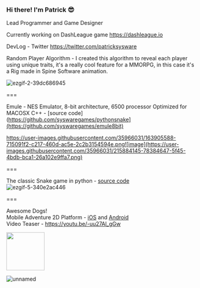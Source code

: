 ### Hi there! I'm Patrick 😎

Lead Programmer and Game Designer

Currently working on DashLeague game
https://dashleague.io

DevLog - Twitter
https://twitter.com/patricksysware


Random Player Algorithm - I created this algorithm to reveal each player using unique traits, it's a really cool feature for a MMORPG, in this case it's  a Rig made in Spine Software animation.  

![ezgif-2-39dc686945](https://user-images.githubusercontent.com/35966031/214795313-5bfa0406-0705-4d26-9881-8c93a70818c3.gif)


===

Emule - NES Emulator, 8-bit architecture, 6500 processor Optimized for MACOSX
C++ - [source code](https://github.com/syswaregames/pythonsnake](https://github.com/syswaregames/emule8bit)  

https://user-images.githubusercontent.com/35966031/163905588-715091f2-c217-460d-ac5e-2c2b3154594e.png![image](https://user-images.githubusercontent.com/35966031/215884145-78384647-5f45-4bdb-bca1-26a102e9ffa7.png)



===

The classic Snake game in python - [source code](https://github.com/syswaregames/pythonsnake)  
![ezgif-5-340e2ac446](https://user-images.githubusercontent.com/35966031/214797292-3227ea6c-a67d-4e8d-a3e1-7846bda8f4d4.gif)


===

Awesome Dogs!  
Mobile Adventure 2D Platform - [iOS](https://apps.apple.com/sa/app/awesome-dogs/id1450557857) and [Android](https://play.google.com/store/apps/details?id=syswaregames.com.awesomedogs&hl=en_CA&gl=US&pli=1)  
Video Teaser - https://youtu.be/-uu27Al_gGw  

<img src="https://user-images.githubusercontent.com/35966031/214991951-1660fedf-39e2-4874-aa5e-dc5d0c224d31.png" width="100" height="100">

![unnamed](https://user-images.githubusercontent.com/35966031/214992545-a53b5d25-c30c-42b6-bb44-aee323d14071.jpg)  



